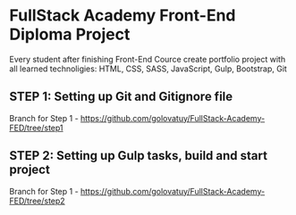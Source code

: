 # FullStack Academy Front-End Diploma Project
Every student after finishing Front-End Cource create portfolio project with all learned technoligies: HTML, CSS, SASS, JavaScript, Gulp, Bootstrap, Git
## STEP 1: Setting up Git and Gitignore file
Branch for Step 1 - https://github.com/golovatuy/FullStack-Academy-FED/tree/step1
## STEP 2: Setting up Gulp tasks, build and start project
Branch for Step 1 - https://github.com/golovatuy/FullStack-Academy-FED/tree/step2